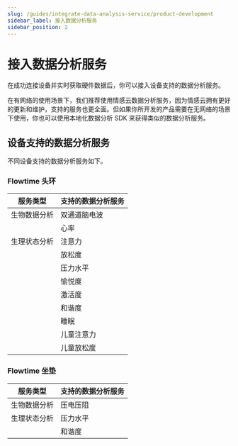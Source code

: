 ```yaml
---
slug: /guides/integrate-data-analysis-service/product-development
sidebar_label: 接入数据分析服务
sidebar_position: 2
---
```


# 接入数据分析服务

在成功连接设备并实时获取硬件数据后，你可以接入设备支持的数据分析服务。

在有网络的使用场景下，我们推荐使用情感云数据分析服务，因为情感云拥有更好的更新和维护，支持的服务也更全面。但如果你所开发的产品需要在无网络的场景下使用，你也可以使用本地化数据分析 SDK 来获得类似的数据分析服务。

## 设备支持的数据分析服务

不同设备支持的数据分析服务如下。

### Flowtime 头环

| 服务类型 | 支持的数据分析服务 |
| ---- | ---- |
| 生物数据分析 | 双通道脑电波 |
|  | 心率 |
| 生理状态分析 | 注意力 |
|  | 放松度 |
|  | 压力水平 |
|  | 愉悦度 |
|  | 激活度 |
|  | 和谐度 |
|  | 睡眠 |
|  | 儿童注意力 |
|  | 儿童放松度 |

### Flowtime 坐垫

| 服务类型 | 支持的数据分析服务 |
| ---- | ---- |
| 生物数据分析 | 压电压阻 |
| 生理状态分析 | 压力水平 |
|  | 和谐度 |
